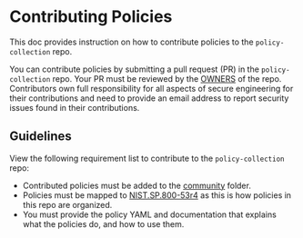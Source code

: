 # Contributing Policies
This doc provides instruction on how to contribute policies to the `policy-collection` repo.

You can contribute policies by submitting a pull request (PR) in the `policy-collection` repo. Your PR must be reviewed by the [OWNERS](../OWNERS) of the repo. Contributors own full responsibility for all aspects of secure engineering for their contributions and need to provide an email address to report security issues found in their contributions.

## Guidelines
View the following requirement list to contribute to the `policy-collection` repo:
* Contributed policies must be added to the [community](../policies/community) folder.
* Policies must be mapped to [NIST.SP.800-53r4](https://nvlpubs.nist.gov/nistpubs/SpecialPublications/NIST.SP.800-53r4.pdf) as this is how policies in this repo are organized. 
* You must provide the policy YAML and documentation that explains what the policies do, and how to use them.